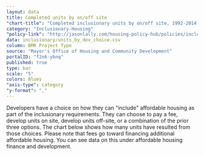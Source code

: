 ```yaml
---
layout: data
title: Completed units by on/off site
"chart-title": "Completed inclusionary units by on/off site, 1992-2014 Q1"
category: "Inclusionary-Housing"
"policy-link": "http://jasonlally.com/housing-policy-hub/policies/inclusionary-housing/"
data: inclusionary/units_by_dev_choice.csv
column: BMR Project Type
source: "Mayor's Office of Housing and Community Development"
portalID: "f2n6-ybnq"
published: true
type: bar
scale: "5"
colors: Blues
"axis-type": category
"y-format": ","
---
```


Developers have a choice on how they can "include" affordable housing as part of the inclusionary requirements. They can choose to pay a fee, develop units on site, develop units off-site, or a combination of the prior three options. The chart below shows how many units have resulted from those choices. Please note that fees go toward financing additional affordable housing. You can see data on this under affordable housing finance and development.